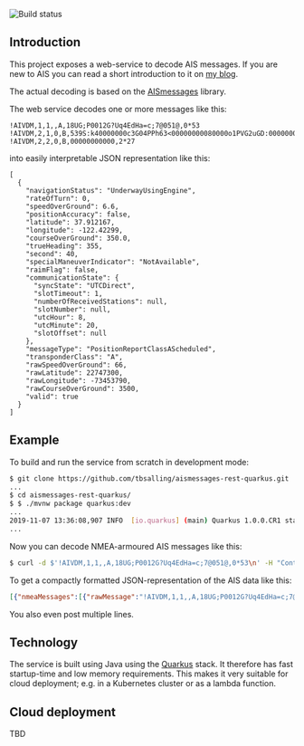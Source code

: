 ![Build status](https://travis-ci.org/tbsalling/aismessages.svg?branch=master)

Introduction
---
This project exposes a web-service to decode AIS messages. If you are new to AIS you can read a short introduction to it on [my blog](https://tbsalling.dk/2018/09/01/an-introduction-to-ais/). 

The actual decoding is based on the [AISmessages](https://github.com/tbsalling/aismessages) library.

The web service decodes one or more messages like this:

```
!AIVDM,1,1,,A,18UG;P0012G?Uq4EdHa=c;7@051@,0*53
!AIVDM,2,1,0,B,539S:k40000000c3G04PPh63<00000000080000o1PVG2uGD:00000000000,0*34
!AIVDM,2,2,0,B,00000000000,2*27
```

into easily interpretable JSON representation like this:

```
[
  {
    "navigationStatus": "UnderwayUsingEngine",
    "rateOfTurn": 0,
    "speedOverGround": 6.6,
    "positionAccuracy": false,
    "latitude": 37.912167,
    "longitude": -122.42299,
    "courseOverGround": 350.0,
    "trueHeading": 355,
    "second": 40,
    "specialManeuverIndicator": "NotAvailable",
    "raimFlag": false,
    "communicationState": {
      "syncState": "UTCDirect",
      "slotTimeout": 1,
      "numberOfReceivedStations": null,
      "slotNumber": null,
      "utcHour": 8,
      "utcMinute": 20,
      "slotOffset": null
    },
    "messageType": "PositionReportClassAScheduled",
    "transponderClass": "A",
    "rawSpeedOverGround": 66,
    "rawLatitude": 22747300,
    "rawLongitude": -73453790,
    "rawCourseOverGround": 3500,
    "valid": true
  }
] 
```

Example
---
To build and run the service from scratch in development mode:

```bash
$ git clone https://github.com/tbsalling/aismessages-rest-quarkus.git
...
$ cd aismessages-rest-quarkus/
$ $ ./mvnw package quarkus:dev
...
2019-11-07 13:36:08,907 INFO  [io.quarkus] (main) Quarkus 1.0.0.CR1 started in 1.099s. Listening on: http://0.0.0.0:8080
...
```

Now you can decode NMEA-armoured AIS messages like this:

```bash
$ curl -d $'!AIVDM,1,1,,A,18UG;P0012G?Uq4EdHa=c;7@051@,0*53\n' -H "Content-Type: text/plain" -H "Accept: application/json" -X POST http://localhost:8080/decode
```

To get a compactly formatted JSON-representation of the AIS data like this:

```json
[{"nmeaMessages":[{"rawMessage":"!AIVDM,1,1,,A,18UG;P0012G?Uq4EdHa=c;7@051@,0*53","valid":true,"sequenceNumber":null,"radioChannelCode":"A","checksum":83,"numberOfFragments":1,"fragmentNumber":1,"messageType":"AIVDM","encodedPayload":"18UG;P0012G?Uq4EdHa=c;7@051@","fillBits":0}],"metadata":{"source":"SRC1","received":1573130490.503415000,"decoderVersion":"3.0.0","category":"AIS"},"repeatIndicator":0,"sourceMmsi":{"mmsi":576048000},"navigationStatus":"UnderwayUsingEngine","rateOfTurn":0,"speedOverGround":6.6,"positionAccuracy":false,"latitude":37.912167,"longitude":-122.42299,"courseOverGround":350.0,"trueHeading":355,"second":40,"specialManeuverIndicator":"NotAvailable","raimFlag":false,"communicationState":{"syncState":"UTCDirect","slotTimeout":1,"numberOfReceivedStations":null,"slotNumber":null,"utcHour":8,"utcMinute":20,"slotOffset":null},"messageType":"PositionReportClassAScheduled","transponderClass":"A","rawSpeedOverGround":66,"rawLatitude":22747300,"rawLongitude":-73453790,"rawCourseOverGround":3500,"valid":true}] 
```
 
You also even post multiple lines.

Technology
---
The service is built using Java using the [Quarkus](https://quarkus.io/) stack. It therefore has fast startup-time and low memory requirements. This makes it very suitable for cloud deployment; e.g. in a Kubernetes cluster or as a lambda function.

Cloud deployment
---
TBD

